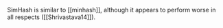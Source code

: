 SimHash is similar to [[minhash]], although it appears to perform worse in all respects ([[Shrivastava14]]).